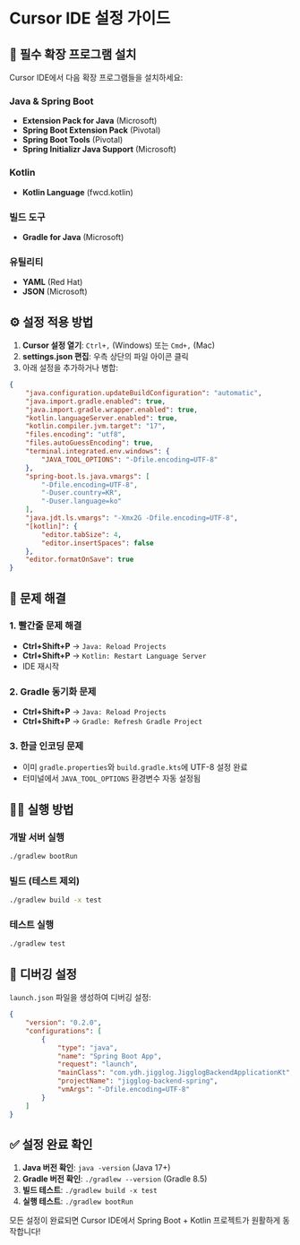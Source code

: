 # Cursor IDE 설정 가이드

## 🚀 필수 확장 프로그램 설치

Cursor IDE에서 다음 확장 프로그램들을 설치하세요:

### Java & Spring Boot
- **Extension Pack for Java** (Microsoft)
- **Spring Boot Extension Pack** (Pivotal)
- **Spring Boot Tools** (Pivotal)
- **Spring Initializr Java Support** (Microsoft)

### Kotlin
- **Kotlin Language** (fwcd.kotlin)

### 빌드 도구
- **Gradle for Java** (Microsoft)

### 유틸리티
- **YAML** (Red Hat)
- **JSON** (Microsoft)

## ⚙️ 설정 적용 방법

1. **Cursor 설정 열기**: `Ctrl+,` (Windows) 또는 `Cmd+,` (Mac)
2. **settings.json 편집**: 우측 상단의 파일 아이콘 클릭
3. 아래 설정을 추가하거나 병합:

```json
{
    "java.configuration.updateBuildConfiguration": "automatic",
    "java.import.gradle.enabled": true,
    "java.import.gradle.wrapper.enabled": true,
    "kotlin.languageServer.enabled": true,
    "kotlin.compiler.jvm.target": "17",
    "files.encoding": "utf8",
    "files.autoGuessEncoding": true,
    "terminal.integrated.env.windows": {
        "JAVA_TOOL_OPTIONS": "-Dfile.encoding=UTF-8"
    },
    "spring-boot.ls.java.vmargs": [
        "-Dfile.encoding=UTF-8",
        "-Duser.country=KR",
        "-Duser.language=ko"
    ],
    "java.jdt.ls.vmargs": "-Xmx2G -Dfile.encoding=UTF-8",
    "[kotlin]": {
        "editor.tabSize": 4,
        "editor.insertSpaces": false
    },
    "editor.formatOnSave": true
}
```

## 🔧 문제 해결

### 1. 빨간줄 문제 해결
- **Ctrl+Shift+P** → `Java: Reload Projects`
- **Ctrl+Shift+P** → `Kotlin: Restart Language Server`
- IDE 재시작

### 2. Gradle 동기화 문제
- **Ctrl+Shift+P** → `Java: Reload Projects`
- **Ctrl+Shift+P** → `Gradle: Refresh Gradle Project`

### 3. 한글 인코딩 문제
- 이미 `gradle.properties`와 `build.gradle.kts`에 UTF-8 설정 완료
- 터미널에서 `JAVA_TOOL_OPTIONS` 환경변수 자동 설정됨

## 🏃‍♂️ 실행 방법

### 개발 서버 실행
```bash
./gradlew bootRun
```

### 빌드 (테스트 제외)
```bash
./gradlew build -x test
```

### 테스트 실행
```bash
./gradlew test
```

## 🎯 디버깅 설정

`launch.json` 파일을 생성하여 디버깅 설정:

```json
{
    "version": "0.2.0",
    "configurations": [
        {
            "type": "java",
            "name": "Spring Boot App",
            "request": "launch",
            "mainClass": "com.ydh.jigglog.JigglogBackendApplicationKt",
            "projectName": "jigglog-backend-spring",
            "vmArgs": "-Dfile.encoding=UTF-8"
        }
    ]
}
```

## ✅ 설정 완료 확인

1. **Java 버전 확인**: `java -version` (Java 17+)
2. **Gradle 버전 확인**: `./gradlew --version` (Gradle 8.5)
3. **빌드 테스트**: `./gradlew build -x test`
4. **실행 테스트**: `./gradlew bootRun`

모든 설정이 완료되면 Cursor IDE에서 Spring Boot + Kotlin 프로젝트가 원활하게 동작합니다! 